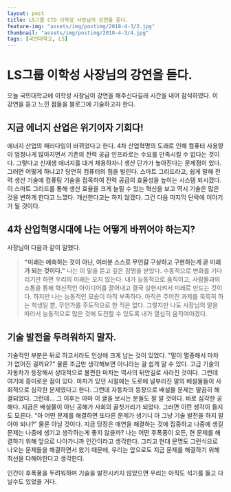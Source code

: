 ```yaml
---
layout: post
title: LS그룹 CTO 이학성 사장님의 강연을 듣다.
feature-img: "assets/img/postimg/2018-4-3/2.jpg"
thumbnail: "assets/img/postimg/2018-4-3/4.jpg"
tags: [국민대학교, LS]
---
```

LS그룹 이학성 사장님의 강연을 듣다.
====================================

오늘 국민대학교에 이학성 사장님이 강연을 해주신다길래 시간을 내어 참석하였다.
이 강연을 듣고 느낀 점들을 블로그에 기술하고자 한다.

지금 에너지 산업은 위기이자 기회다!
--------------------------------

에너지 산업의 패러다임이 바뀌었다고 한다.
4차 산업혁명의 도래로 인해 컴퓨터 사용량이 엄청나게 많아지면서 기존의 전력 공급 인프라로는 수요를 만족시킬 수 없다는 것이다. 그렇다고 신재생 에너지를 대거 채용하자니 생산 단가가 높아진다는 문제점이 있다.
그러면 어떻게 하냐고? 당연히 컴퓨터의 힘을 빌린다. 스마트 그리드라고, 쉽게 말해 전력 생산 기술에 컴퓨팅 기술을 접목하여 전력 공급의 효율성을 높이는 시스템 되시겠다. 이 스마트 그리드를 통해 생산 효율을 크게 늘릴 수 있는 혁신을 보고 역시 기술은 많은 것을 변하게 한다고 느꼈다. 개선한다고는 하지 않겠다. 그건 다음 마지막 단락에 이야기가 될 것이다.

4차 산업혁명시대에 나는 어떻게 바뀌어야 하는지?
--------------------------------------------

사장님이 다음과 같이 말했다.
>**"미래는 예측하는 것이 아닌, 여러분 스스로 무언갈 구상하고 구현하는게 곧 미래가 되는 것이다."**
나는 이 말을 듣고 깊은 감명을 받았다. 수동적으로 변화를 기다리기만 하면 우리의 미래는 오지 않는다. 내가 능동적으로 움직이고, 사람들과의 소통을 통해 혁신적인 아이디어를 끌어내고 결국 실현시켜서 미래로 만드는 것이다.
하지만 나는 능동적인 모습이 아직 부족하다. 아직은 주어진 과제를 묵묵히 하는 학생일 뿐, 무언가를 주도적으로 한 적은 없다. 그렇지만 나도 사장님의 말을 따라서 능동적으로 많은 것에 도전할 수 있도록 내가 열심히 움직여야겠다.


기술 발전을 두려워하지 말자.
--------------------------

기술적인 부분은 뒤로 하고서라도 인상에 크게 남는 것이 있었다. "말이 멸종해서 마차가 없어진 걸까요?" 물론 조금만 생각해보면 아니라는 걸 쉽게 알 수 있다. 고급 기술의 자동차가 등장해서 상대적으로 불편한 마차는 역사의 뒤안길로 사라진 것이다. 그런데 여기에 흥미로운 점이 있다. 마차가 있던 시절에는 도로에 널부러진 말의 배설물들이 사회적으로 심각한 문제였다고 한다. 그런데 자동차의 등장으로 배설물 문제는 말끔히 해결되었다.
그런데... 그 이후는 아마 이 글을 보시는 분들도 잘 알 것이다. 바로 심각한 공해다. 지금은 배설물이 아닌 공해가 사회의 골칫거리가 되었다. 그러면 이런 생각이 들지도 모른다.
"아 어떤 문제를 해결하면 또다른 문제가 생기니 아 그냥 기술 발전을 하지 말아야 되나?" 물론 아닐 것이다.
지금 당장은 매연을 해결하는 것에 집중하고 나중에 생길 문제는 나중에 생기고 생각하는게 좋지 않을까?
나는 어떤 후폭풍이 오든, 현 문제를 해결하기 위해 앞으로 나아가니까 인간이라고 생각한다. 그리고 현대 문명도 그런식으로 나오는 문제들을 해결하면서 왔기 때문에, 우리는 앞으로도 지금 문제를 해결하기 위해 최선을 다해야한다고 생각한다.

인간이 후폭풍을 두려워하며 기술을 발전시키지 않았으면 우리는 아직도 석기를 들고 다닐수도 있었을 거다.
